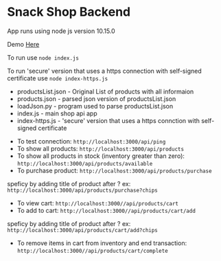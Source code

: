 # Snack Shop Backend

App runs using node js version 10.15.0

Demo [Here](https://shopifycarttest.herokuapp.com/api/products)

To run use
``` node index.js ```

To run 'secure' version that uses a https connection with self-signed certificate use
``` node index-https.js ```

* productsList.json - Original List of products with all informaion
* products.json - parsed json version of productsList.json
* loadJson.py - program used to parse productsList.json
* index.js - main shop api app
* index-https.js - 'secure' version that uses a https connction with self-signed certificate


- To test connection: ```http://localhost:3000/api/ping```
- To show all products: ```http://localhost:3000/api/products```
- To show all products in stock (inventory greater than zero): ```http://localhost:3000/api/products/available```
- To purchase product: ```http://localhost:3000/api/products/purchase```

speficy by adding title of product after ? ex: ```http://localhost:3000/api/products/purchase?chips```
- To view cart: ```http://localhost:3000//api/products/cart```
- To add to cart: ```http://localhost:3000//api/products/cart/add```

speficy by adding title of product after ? ex: ```http://localhost:3000/api/products/cart/add?chips```
- To remove items in cart from inventory and end transaction: ```http://localhost:3000//api/products/cart/complete```


